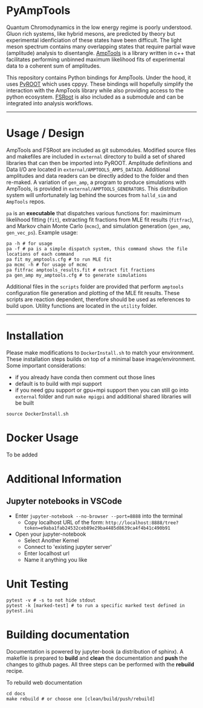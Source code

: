 # PyAmpTools

Quantum Chromodynamics in the low energy regime is poorly understood. Gluon rich systems, like hybrid mesons, are predicted by theory but experimental idenficiation of these states have been difficult. The light meson spectrum contains many overlapping states that require partial wave (amplitude) analysis to disentangle. [AmpTools](https://github.com/mashephe/AmpTools) is a library written in c++ that facilitates performing unbinned maximum likelihood fits of experimental data to a coherent sum of amplitudes.

This repository contains Python bindings for AmpTools. Under the hood, it uses [PyROOT](https://root.cern/manual/python/) which uses cppyy. These bindings will hopefully simplify the interaction with the AmpTools library while also providing access to the python ecosystem. [FSRoot](https://github.com/remitche66/FSRoot) is also included as a submodule and can be integrated into analysis workflows.

---

# Usage / Design

AmpTools and FSRoot are included as git submodules. Modified source files and makefiles are included in `external` directory to build a set of shared libraries that can then be imported into PyROOT.  Amplitude definitions and Data I/O are located in `external/AMPTOOLS_AMPS_DATAIO`. Additional amplitudes and data readers can be directly added to the folder and then re-maked. A variation of `gen_amp`, a program to produce simulations with AmpTools, is provided in `external/AMPTOOLS_GENERATORS`. This distribution system will unfortunately lag behind the sources from `halld_sim` and `AmpTools` repos.

`pa` is an **executable** that dispatches various functions for: maximimum likelihood fitting (`fit`), extracting fit fractions from MLE fit results (`fitfrac`), and Markov chain Monte Carlo (`mcmc`), and simulation generation (`gen_amp`, `gen_vec_ps`). Example usage:

```
pa -h # for usage
pa -f # pa is a simple dispatch system, this command shows the file locations of each command
pa fit my_amptools.cfg # to run MLE fit
pa mcmc -h # for usage of mcmc
pa fitfrac amptools_results.fit # extract fit fractions
pa gen_amp my_amptools.cfg # to generate simulations
```

Additional files in the `scripts` folder are provided that perform `amptools` configuration file generation and plotting of the MLE fit results. These scripts are reaction dependent, therefore should be used as references to build upon. Utility functions are located in the `utility` folder.
    
---

# Installation

Please make modifications to `DockerInstall.sh` to match your environment. These installation steps builds on top of a minimal base image/environment. Some important considerations:
- if you already have conda then comment out those lines
- default is to build with mpi support
- if you need gpu support or gpu+mpi support then you can still go into `external` folder and run `make mpigpi` and additional shared libraries will be built

```shell
source DockerInstall.sh
```

# Docker Usage

To be added


# Additional Information

## Jupyter notebooks in VSCode

* Enter `jupyter-notebook --no-browser --port=8888` into the terminal
    * Copy localhost URL of the form: `http://localhost:8888/tree?token=e9aba1fab24532ceb89e29ba4485d8639ca4f4b41c490b91`
* Open your jupyter-notebook
    * Select Another Kernel
    * Connect to 'existing jupyter server'
    * Enter localhost url
    * Name it anything you like

# Unit Testing

```shell
pytest -v # -s to not hide stdout
pytest -k [marked-test] # to run a specific marked test defined in pytest.ini
```

# Building documentation

Documentation is powered by jupyter-book (a distribution of sphinx). A makefile is prepared to **build** and **clean** the documentation and **push** the changes to github pages. All three steps can be performed with the **rebuild** recipe.

To rebuild web documentation

```
cd docs
make rebuild # or choose one [clean/build/push/rebuild]
```
